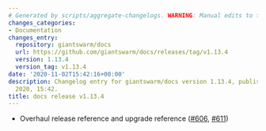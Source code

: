 ```yaml
---
# Generated by scripts/aggregate-changelogs. WARNING: Manual edits to this files will be overwritten.
changes_categories:
- Documentation
changes_entry:
  repository: giantswarm/docs
  url: https://github.com/giantswarm/docs/releases/tag/v1.13.4
  version: 1.13.4
  version_tag: v1.13.4
date: '2020-11-02T15:42:16+00:00'
description: Changelog entry for giantswarm/docs version 1.13.4, published on 02 November
  2020, 15:42.
title: docs release v1.13.4
---
```


- Overhaul release reference and upgrade reference ([#606](https://github.com/giantswarm/docs/pull/606), [#611](https://github.com/giantswarm/docs/pull/611))
